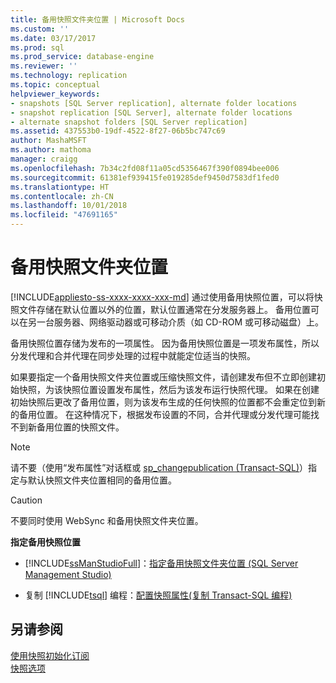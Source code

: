 ```yaml
---
title: 备用快照文件夹位置 | Microsoft Docs
ms.custom: ''
ms.date: 03/17/2017
ms.prod: sql
ms.prod_service: database-engine
ms.reviewer: ''
ms.technology: replication
ms.topic: conceptual
helpviewer_keywords:
- snapshots [SQL Server replication], alternate folder locations
- snapshot replication [SQL Server], alternate folder locations
- alternate snapshot folders [SQL Server replication]
ms.assetid: 437553b0-19df-4522-8f27-06b5bc747c69
author: MashaMSFT
ms.author: mathoma
manager: craigg
ms.openlocfilehash: 7b34c2fd08f11a05cd5356467f390f0894bee006
ms.sourcegitcommit: 61381ef939415fe019285def9450d7583df1fed0
ms.translationtype: HT
ms.contentlocale: zh-CN
ms.lasthandoff: 10/01/2018
ms.locfileid: "47691165"
---
```

# <a name="alternate-snapshot-folder-locations"></a>备用快照文件夹位置
[!INCLUDE[appliesto-ss-xxxx-xxxx-xxx-md](../../includes/appliesto-ss-xxxx-xxxx-xxx-md.md)]
  通过使用备用快照位置，可以将快照文件存储在默认位置以外的位置，默认位置通常在分发服务器上。 备用位置可以在另一台服务器、网络驱动器或可移动介质（如 CD-ROM 或可移动磁盘）上。  
  
 备用快照位置存储为发布的一项属性。 因为备用快照位置是一项发布属性，所以分发代理和合并代理在同步处理的过程中就能定位适当的快照。  
  
 如果要指定一个备用快照文件夹位置或压缩快照文件，请创建发布但不立即创建初始快照，为该快照位置设置发布属性，然后为该发布运行快照代理。 如果在创建初始快照后更改了备用位置，则为该发布生成的任何快照的位置都不会重定位到新的备用位置。 在这种情况下，根据发布设置的不同，合并代理或分发代理可能找不到新备用位置的快照文件。  
  
> [!NOTE]  
>  请不要（使用“发布属性”对话框或 [sp_changepublication (Transact-SQL)](../../relational-databases/system-stored-procedures/sp-changepublication-transact-sql.md)）指定与默认快照文件夹位置相同的备用位置。  
  
> [!CAUTION]  
>  不要同时使用 WebSync 和备用快照文件夹位置。  
  
 **指定备用快照位置**  
  
-   [!INCLUDE[ssManStudioFull](../../includes/ssmanstudiofull-md.md)]：[指定备用快照文件夹位置 (SQL Server Management Studio)](../../relational-databases/replication/publish/specify-an-alternate-snapshot-folder-location-sql-server-management-studio.md)  
  
-   复制 [!INCLUDE[tsql](../../includes/tsql-md.md)] 编程：[配置快照属性&#40;复制 Transact-SQL 编程&#41;](../../relational-databases/replication/publish/configure-snapshot-properties-replication-transact-sql-programming.md)  
  
## <a name="see-also"></a>另请参阅  
 [使用快照初始化订阅](../../relational-databases/replication/initialize-a-subscription-with-a-snapshot.md)   
 [快照选项](../../relational-databases/replication/snapshot-options.md)  
  
  
